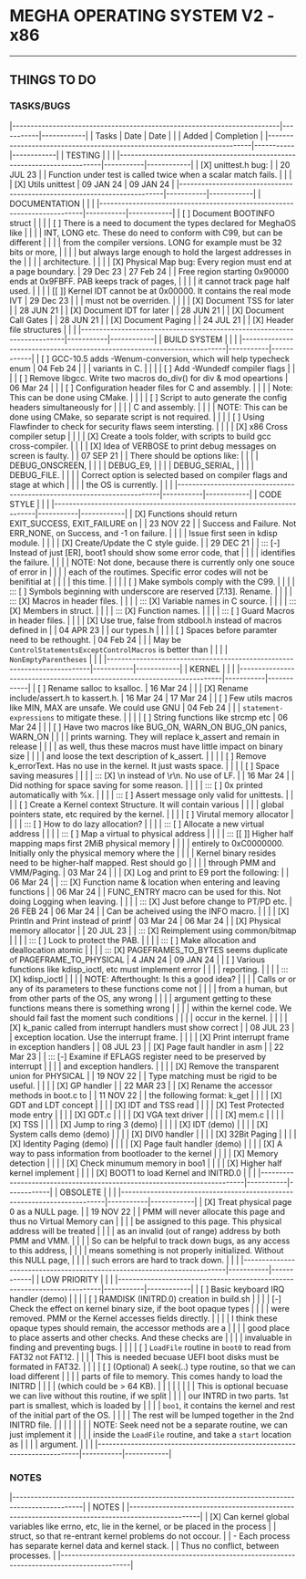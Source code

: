 # MEGHA OPERATING SYSTEM V2 - x86
----------------------------------------------------------------------------------------------------

## THINGS TO DO

### TASKS/BUGS

|-------------------------------------------------------------------------|-----------|------------|
| Tasks                                                                   | Date      | Date       |
|                                                                         | Added     | Completion |
|-------------------------------------------------------------------------|-----------|------------|
| TESTING                                                                 |           |            |
|-------------------------------------------------------------------------|-----------|------------|
| [X] unittest.h bug:                                                     |           | 20 JUL 23  |
| Function under test is called twice when a scalar match fails.          |           |            |
| [X] Utils unittest                                                      | 09 JAN 24 | 09 JAN 24  |
|-------------------------------------------------------------------------|-----------|------------|
| DOCUMENTATION                                                           |           |            |
|-------------------------------------------------------------------------|-----------|------------|
| [ ] Document BOOTINFO struct                                            |           |            |
| [ ] There is a need to document the types declared for MeghaOS like     |           |            |
| INT, LONG etc. These do need to conform with C99, but can be different  |           |            |
| from the compiler versions. LONG for example must be 32 bits or more,   |           |            |
| but always large enough to hold the largest addresses in the            |           |            |
| architecture.                                                           |           |            |
| [X] Physical Map bug: Every region must end at a page boundary.         | 29 Dec 23 | 27 Feb 24  |
| Free region starting 0x90000 ends at 0x9FBFF. PAB keeps track of pages, |           |            |
| it cannot track page half used.                                         |           |            |
| [[ ]] Kernel IDT cannot be at 0x00000. It contains the real mode IVT    | 29 Dec 23 |            |
| must not be overriden.                                                  |           |            |
| [X] Document TSS for later                                              |           | 28 JUN 21  |
| [X] Document IDT for later                                              |           | 28 JUN 21  |
| [X] Document Call Gates                                                 |           | 28 JUN 21  |
| [X] Document Paging                                                     |           | 24 JUL 21  |
| [X] Header file structures                                              |           |            |
|-------------------------------------------------------------------------|-----------|------------|
| BUILD SYSTEM                                                            |           |            |
|-------------------------------------------------------------------------|-----------|------------|
| [ ] GCC-10.5 adds -Wenum-conversion, which will help typecheck enum     | 04 Feb 24 |            |
| variants in C.                                                          |           |            |
| [ ] Add -Wundedf compiler flags                                         |           |            |
| [ ] Remove libgcc. Write two macros do_div() for div & mod opeartions   | 06 Mar 24 |            |
| [ ] Configuration header files for C and assembly.                      |           |            |
| Note: This can be done using CMake.                                     |           |            |
| [ ] Script to auto generate the config headers simultaneously for       |           |            |
| C and assembly.                                                         |           |            |
| NOTE: This can be done using CMake, so separate script is not required. |           |            |
| [ ] Using Flawfinder to check for security flaws seem intersting.       |           |            |
| [X] x86 Cross compiler setup                                            |           |            |
| [X] Create a tools folder, with scripts to build gcc cross-compiler.    |           |            |
| [X] Idea of VERBOSE to print debug messages on screen is faulty.        |           | 07 SEP 21  |
| There should be options like:                                           |           |            |
| DEBUG_ONSCREEN,                                                         |           |            |
| DEBUG_E9,                                                               |           |            |
| DEBUG_SERIAL,                                                           |           |            |
| DEBUG_FILE.                                                             |           |            |
| Correct option is selected based on compiler flags and stage at which   |           |            |
| the OS is currently.                                                    |           |            |
|-------------------------------------------------------------------------|-----------|------------|
| CODE STYLE                                                              |           |            |
|-------------------------------------------------------------------------|-----------|------------|
| [X] Functions should return EXIT_SUCCESS, EXIT_FAILURE on               |           | 23 NOV 22  |
| Success and Failure. Not ERR_NONE, on Success, and -1 on failure.       |           |            |
| Issue first seen in kdisp module.                                       |           |            |
| [X] Create/Update the C style guide.                                    |           | 29 DEC 21  |
| ::: [-] Instead of just [ER], boot1 should show some error code, that   |           |            |
| identifies the failure.                                                 |           |            |
| NOTE: Not done, because there is currently only one souce of error in   |           |            |
| each of the routimes. Specific error codes will not be benifitial at    |           |            |
| this time.                                                              |           |            |
| [ ] Make symbols comply with the C99.                                   |           |            |
| ::: [ ] Symbols beginning with underscore are reserved [7.13]. Rename.  |           |            |
| ::: [X] Macros in header files.                                         |           |            |
| ::: [X] Variable names in C source.                                     |           |            |
| ::: [X] Members in struct.                                              |           |            |
| ::: [X] Function names.                                                 |           |            |
| ::: [ ] Guard Macros in header files.                                   |           |            |
| [X] Use true, false from stdbool.h instead of macros defined in         |           | 04 APR 23  |
| our types.h                                                             |           |            |
| [ ] Spaces before paramter need to be rethought.                        | 04 Feb 24 |            |
| May be `ControlStatementsExceptControlMacros` is better than            |           |            |
| `NonEmptyParentheses`                                                   |           |            |
|-------------------------------------------------------------------------|-----------|------------|
| KERNEL                                                                  |           |            |
|-------------------------------------------------------------------------|-----------|------------|
| [ ] Rename salloc to ksalloc.                                           | 16 Mar 24 |            |
| [X] Rename include/assert.h to kassert.h.                               | 16 Mar 24 | 17 Mar 24  |
| [ ] Few utils macros like MIN, MAX are unsafe. We could use GNU         | 04 Feb 24 |            |
| `statement-expressions` to mitigate these.                              |           |            |
| [ ] String functions like strcmp etc                                    | 06 Mar 24 |            |
| [ ] Have two macros like BUG_ON, WARN_ON BUG_ON panics, WARN_ON         |           |            |
| prints warning. They will replace k_assert and remain in release        |           |            |
| as well, thus these macros must have little impact on binary size       |           |            |
| and loose the text description of k_assert.                             |           |            |
| [ ] Remove k_errorText. Has no use in the kernel. It just wasts space.  |           |            |
| [ ] Space saving measures                                               |           |            |
| ::: [X] \n instead of \r\n. No use of LF.                               |           | 16 Mar 24  |
| Did nothing for space saving for some reason.                           |           |            |
| ::: [ ] 0x printed automatically with %x.                               |           |            |
| ::: [ ] Assert message only valid for unittests.                        |           |            |
| [ ] Create a Kernel context Structure. It will contain various          |           |            |
| global pointers state, etc required by the kernel.                      |           |            |
| [ ] Virutal memory allocator                                            |           |            |
| ::: [ ] How to do lazy allocation?                                      |           |            |
| ::: [ ] Allocate a new virtual address                                  |           |            |
| ::: [ ] Map a virtual to physical address                               |           |            |
| ::: [[ ]] Higher half mapping maps first 2MiB physical memory           |           |            |
| entirely to 0xC0000000. Initially only the physical memory where the    |           |            |
| Kernel binary resides need to be higher-half mapped. Rest should go     |           |            |
| through PMM and VMM/Paging.                                             | 03 Mar 24 |            |
| [X] Log and print to E9 port the following:                             |           | 06 Mar 24  |
| ::: [X] Function name & location when entering and leaving functions    |           | 06 Mar 24  |
| FUNC_ENTRY macro can be used for this. Not doing Logging when leaving.  |           |            |
| ::: [X] Just before change to PT/PD etc.                                | 26 FEB 24 | 06 Mar 24  |
| Can be acheived using the INFO macro.                                   |           |            |
| [X] Println and Print instead of printf                                 | 03 Mar 24 | 06 Mar 24  |
| [X] Physical memory allocator                                           |           | 20 JUL 23  |
| ::: [X] Reimplement using common/bitmap                                 |           |            |
| ::: [ ] Lock to protect the PAB.                                        |           |            |
| ::: [ ] Make allocation and deallocation atomic                         |           |            |
| ::: [X] PAGEFRAMES_TO_BYTES seems duplicate of PAGEFRAME_TO_PHYSICAL    | 4 JAN 24  | 09 JAN 24  |
| [ ] Various functions like kdisp_ioctl, etc must implement error        |           |            |
| reporting.                                                              |           |            |
| ::: [X] kdisp_ioctl                                                     |           |            |
| NOTE: Afterthought: Is this a good idea?                                |           |            |
| Calls or or any of its parameters to these functions come not           |           |            |
| from a human, but from other parts of the OS, any wrong                 |           |            |
| argument getting to these functions means there is something wrong      |           |            |
| within the kernel code. We should fail fast the moment such conditions  |           |            |
| occur in the kernel.                                                    |           |            |
| [X] k_panic called from interrupt handlers must show correct            |           | 08 JUL 23  |
| exception location. Use the interrupt frame.                            |           |            |
| [X] Print interrupt frame in exception handlers                         |           | 08 JUL 23  |
| [X] Page fault handler in asm                                           |           | 22 Mar 23  |
| ::: [-] Examine if EFLAGS register need to be preserved by interrupt    |           |            |
| and exception handlers.                                                 |           |            |
| [X] Remove the transparent union for PHYSICAL                           |           | 19 NOV 22  |
| Type matching must be rigid to be useful.                               |           |            |
| [X] GP handler                                                          |           | 22 MAR 23  |
| [X] Rename the accessor methods in boot.c to                            |           | 11 NOV 22  |
| the following format: k<Boot Structure Name>_get<Field Name>            |           |            |
| [X] GDT and LDT concept                                                 |           |            |
| [X] IDT and TSS read                                                    |           |            |
| [X] Test Protected mode entry                                           |           |            |
| [X] GDT.c                                                               |           |            |
| [X] VGA text driver                                                     |           |            |
| [X] mem.c                                                               |           |            |
| [X] TSS                                                                 |           |            |
| [X] Jump to ring 3 (demo)                                               |           |            |
| [X] IDT (demo)                                                          |           |            |
| [X] System calls demo (demo)                                            |           |            |
| [X] DIV0 handler                                                        |           |            |
| [X] 32Bit Paging                                                        |           |            |
| [X] Identity Paging (demo)                                              |           |            |
| [X] Page fault handler (demo)                                           |           |            |
| [X] A way to pass information from bootloader to the kernel             |           |            |
| [X] Memory detection                                                    |           |            |
| [X] Check minumum memory in boo1                                        |           |            |
| [X] Higher half kernel implement                                        |           |            |
| [X] BOOT1 to load Kernel and INITRD.0                                   |           |            |
|-------------------------------------------------------------------------|-----------|------------|
| OBSOLETE                                                                |           |            |
|-------------------------------------------------------------------------|-----------|------------|
| [X] Treat physical page 0 as a NULL page.                               |           | 19 NOV 22  |
| PMM will never allocate this page and thus no Virtual Memory can        |           |            |
| be assigned to this page. This physical address will be treated         |           |            |
| as an invalid (out of range) address by both PMM and VMM.               |           |            |
| So can be helpful to track down bugs, as any access to this address,    |           |            |
| means something is not properly initialized. Without this NULL page,    |           |            |
| such errors are hard to track down.                                     |           |            |
|-------------------------------------------------------------------------|-----------|------------|
| LOW PRIORITY                                                            |           |            |
|-------------------------------------------------------------------------|-----------|------------|
| [ ] Basic keyboard IRQ handler (demo)                                   |           |            |
| [ ] RAMDISK (INITRD.0) creation in build.sh                             |           |            |
| [-] Check the effect on kernel binary size, if the boot opaque types    |           |            |
| were removed. PMM or the Kernel accesses fields directly.               |           |            |
| I think these opaque types should remain, the accessor methods are a    |           |            |
| good place to place asserts and other checks. And these checks are      |           |            |
| invaluable in finding and preventing bugs.                              |           |            |
| [ ] `LoadFile` routine in `boot0` to read from FAT32 not FAT12.         |           |            |
| This is needed becuase UEFI boot disks must be formated in FAT32.       |           |            |
| [ ] (Optional) A seek(..) type routine, so that we can load different   |           |            |
| parts of file to memory. This comes handy to load the INITRD            |           |            |
| (which could be > 64 KB).                                               |           |            |
|                                                                         |           |            |
| This is optional becuase we can live without this routine, if we split  |           |            |
| our INTRD in two parts. 1st part is smallest, which is loaded by        |           |            |
| `boo1`, it contains the kernel and rest of the initial part of the OS.  |           |            |
| The rest will be lumped together in the 2nd INITRD file.                |           |            |
|                                                                         |           |            |
| NOTE: Seek need not be a separate routine, we can just implement it     |           |            |
| inside the `LoadFile` routine, and take a `start` location as           |           |            |
| argument.                                                               |           |            |
|-------------------------------------------------------------------------|-----------|------------|

### NOTES

|-------------------------------------------------------------------------------------------------|
| NOTES                                                                                           |
|-------------------------------------------------------------------------------------------------|
| [X] Can kernel global variables like errno, etc, lie in the kernel, or be placed in the process |
| struct, so that re-entrant kernel problems do not occour.                                       |
| - Each process has separate kernel data and kernel stack.                                       |
| Thus no conflict, between processes.                                                            |
|-------------------------------------------------------------------------------------------------|
